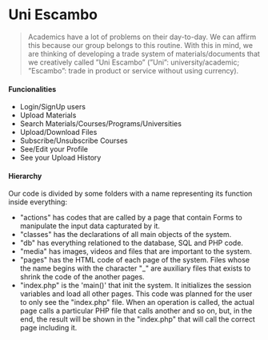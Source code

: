 # Uni Escambo

> Academics have a lot of problems on their day-to-day. We can affirm this because our group belongs to this routine. With this in mind, we are thinking of developing a trade system of materials/documents that we creatively called ”Uni Escambo” (”Uni”: university/academic; ”Escambo”: trade in product or service without using currency).

#### Funcionalities
* Login/SignUp users
* Upload Materials
* Search Materials/Courses/Programs/Universities
* Upload/Download Files
* Subscribe/Unsubscribe Courses
* See/Edit your Profile
* See your Upload History

#### Hierarchy
Our code is divided by some folders with a name representing its function inside everything:
* "actions" has codes that are called by a page that contain Forms to manipulate the input data capturated by it.
* "classes" has the declarations of all main objects of the system.
* "db" has everything relationed to the database, SQL and PHP code. 
* "media" has images, videos and files that are important to the system.
* "pages" has the HTML code of each page of the system. Files whose the name begins with the character "\_" are auxiliary files that exists to shrink the code of the another pages.
* "index.php" is the 'main()' that init the system. It initializes the session variables and load all other pages.
This code was planned for the user to only see the "index.php" file. When an operation is called, the actual page calls a particular PHP file that calls another and so on, but, in the end, the result will be shown in the "index.php" that will call the correct page including it.
